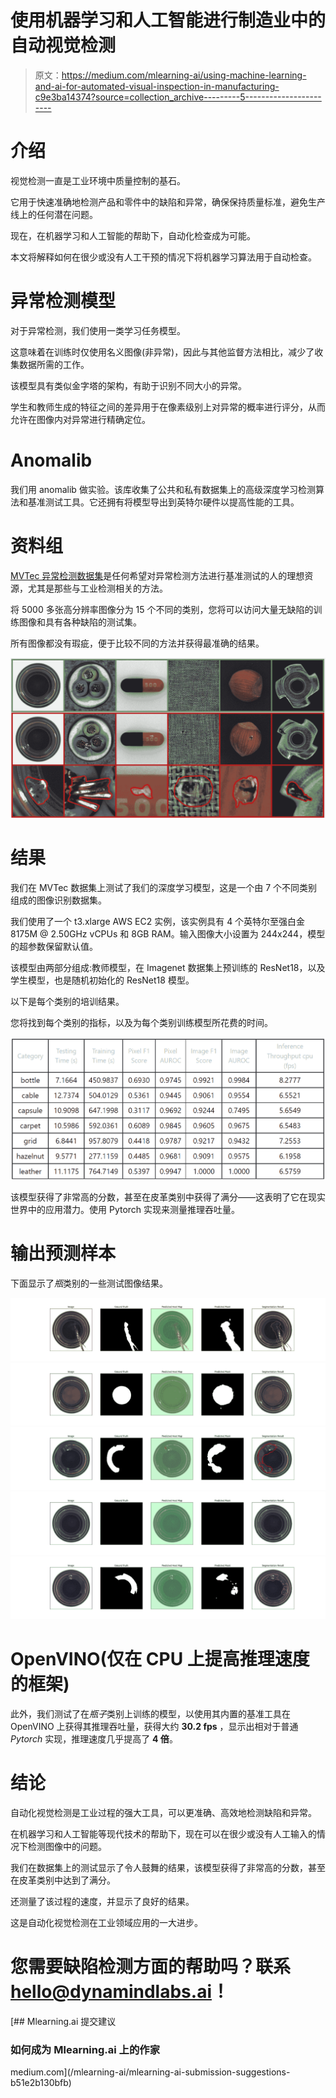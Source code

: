 # 使用机器学习和人工智能进行制造业中的自动视觉检测

> 原文：<https://medium.com/mlearning-ai/using-machine-learning-and-ai-for-automated-visual-inspection-in-manufacturing-c9e3ba14374?source=collection_archive---------5----------------------->

# 介绍

视觉检测一直是工业环境中质量控制的基石。

它用于快速准确地检测产品和零件中的缺陷和异常，确保保持质量标准，避免生产线上的任何潜在问题。

现在，在机器学习和人工智能的帮助下，自动化检查成为可能。

本文将解释如何在很少或没有人工干预的情况下将机器学习算法用于自动检查。

# 异常检测模型

对于异常检测，我们使用一类学习任务模型。

这意味着在训练时仅使用名义图像(非异常)，因此与其他监督方法相比，减少了收集数据所需的工作。

该模型具有类似金字塔的架构，有助于识别不同大小的异常。

学生和教师生成的特征之间的差异用于在像素级别上对异常的概率进行评分，从而允许在图像内对异常进行精确定位。

# Anomalib

我们用 anomalib 做实验。该库收集了公共和私有数据集上的高级深度学习检测算法和基准测试工具。它还拥有将模型导出到英特尔硬件以提高性能的工具。

# 资料组

[MVTec 异常检测数据集](https://www.mvtec.com/company/research/datasets/mvtec-ad)是任何希望对异常检测方法进行基准测试的人的理想资源，尤其是那些与工业检测相关的方法。

将 5000 多张高分辨率图像分为 15 个不同的类别，您将可以访问大量无缺陷的训练图像和具有各种缺陷的测试集。

所有图像都没有瑕疵，便于比较不同的方法并获得最准确的结果。

![](img/b7c807f7763a94517f64cca77795b9e0.png)

# 结果

我们在 MVTec 数据集上测试了我们的深度学习模型，这是一个由 7 个不同类别组成的图像识别数据集。

我们使用了一个 t3.xlarge AWS EC2 实例，该实例具有 4 个英特尔至强白金 8175M @ 2.50GHz vCPUs 和 8GB RAM。输入图像大小设置为 244x244，模型的超参数保留默认值。

该模型由两部分组成:教师模型，在 Imagenet 数据集上预训练的 ResNet18，以及学生模型，也是随机初始化的 ResNet18 模型。

以下是每个类别的培训结果。

您将找到每个类别的指标，以及为每个类别训练模型所花费的时间。

![](img/442335ba72ee064dc96154ba87d32911.png)

该模型获得了非常高的分数，甚至在皮革类别中获得了满分——这表明了它在现实世界中的应用潜力。使用 Pytorch 实现来测量推理吞吐量。

# 输出预测样本

下面显示了*瓶*类别的一些测试图像结果。

![](img/4d3b4855d44e352adfaec2ba1bca2a29.png)![](img/609287c1813e67e4702886db9705bc53.png)![](img/69744d3a0ec1e939454f6474ee3c869e.png)![](img/ea866e3181029e9334fbeef13abea8d6.png)![](img/f8842e028262cb1973991098f785602a.png)

# OpenVINO(仅在 CPU 上提高推理速度的框架)

此外，我们测试了在*瓶子*类别上训练的模型，以使用其内置的基准工具在 OpenVINO 上获得其推理吞吐量，获得大约 **30.2 fps** ，显示出相对于普通 *Pytorch* 实现，推理速度几乎提高了 **4 倍**。

# 结论

自动化视觉检测是工业过程的强大工具，可以更准确、高效地检测缺陷和异常。

在机器学习和人工智能等现代技术的帮助下，现在可以在很少或没有人工输入的情况下检测图像中的问题。

我们在数据集上的测试显示了令人鼓舞的结果，该模型获得了非常高的分数，甚至在皮革类别中达到了满分。

还测量了该过程的速度，并显示了良好的结果。

这是自动化视觉检测在工业领域应用的一大进步。

# **您需要缺陷检测方面的帮助吗？联系 hello@dynamindlabs.ai！**

[](/mlearning-ai/mlearning-ai-submission-suggestions-b51e2b130bfb) [## Mlearning.ai 提交建议

### 如何成为 Mlearning.ai 上的作家

medium.com](/mlearning-ai/mlearning-ai-submission-suggestions-b51e2b130bfb)